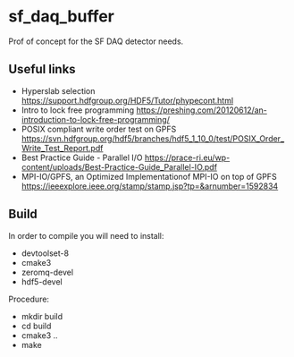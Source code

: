 # sf_daq_buffer

Prof of concept for the SF DAQ detector needs.

## Useful links

- Hyperslab selection 
https://support.hdfgroup.org/HDF5/Tutor/phypecont.html
- Intro to lock free programming
https://preshing.com/20120612/an-introduction-to-lock-free-programming/
- POSIX compliant write order test on GPFS
https://svn.hdfgroup.org/hdf5/branches/hdf5_1_10_0/test/POSIX_Order_Write_Test_Report.pdf
- Best Practice Guide - Parallel I/O
https://prace-ri.eu/wp-content/uploads/Best-Practice-Guide_Parallel-IO.pdf
- MPI-IO/GPFS, an Optimized Implementationof MPI-IO on top of GPFS
https://ieeexplore.ieee.org/stamp/stamp.jsp?tp=&arnumber=1592834

## Build

In order to compile you will need to install:
- devtoolset-8
- cmake3
- zeromq-devel
- hdf5-devel

Procedure:
- mkdir build
- cd build
- cmake3 ..
- make